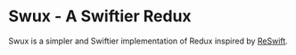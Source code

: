 # Swux - A Swiftier Redux

Swux is a simpler and Swiftier implementation of Redux inspired by [ReSwift](https://github.com/ReSwift/ReSwift).

